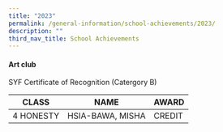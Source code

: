 ```yaml
---
title: "2023"
permalink: /general-information/school-achievements/2023/
description: ""
third_nav_title: School Achievements
---
```

#### Art club
SYF Certificate of Recognition (Catergory B)





| CLASS | NAME | AWARD |
| -------- | -------- | -------- |
| 4 HONESTY     |  HSIA-BAWA, MISHA    | CREDIT    |